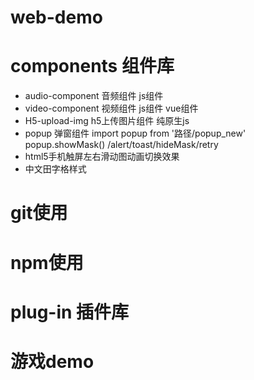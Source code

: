 # web-demo
# components 组件库
- audio-component 音频组件 js组件
- video-component 视频组件 js组件 vue组件
- H5-upload-img h5上传图片组件 纯原生js
- popup 弹窗组件 import popup from '路径/popup_new' popup.showMask() /alert/toast/hideMask/retry
- html5手机触屏左右滑动图动画切换效果
- 中文田字格样式
# git使用
# npm使用
# plug-in 插件库
# 游戏demo
